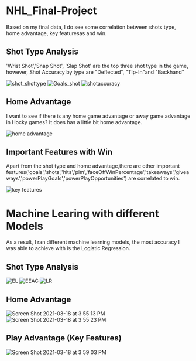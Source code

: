 # NHL_Final-Project
Based on my final data, I do  see some correlation between shots type, home advantage, key featuresas and win. 

## Shot Type Analysis
'Wrist Shot','Snap Shot', 'Slap Shot' are the top three shot type in the game, however, Shot Accuracy by type are "Deflected", "Tip-In"and "Backhand"

![shot_shottype](https://user-images.githubusercontent.com/71739110/111588107-1513e380-87fe-11eb-8aca-a00f3266f5c3.png)
![Goals_shot](https://user-images.githubusercontent.com/71739110/111588124-19400100-87fe-11eb-99fa-713ba559a05e.png)
![shotaccuracy](https://user-images.githubusercontent.com/71739110/111588120-180ed400-87fe-11eb-8507-d5593419a2e8.png)

## Home Advantage
I want to see if there is any home game advantage or away game advantage in Hocky games? It does has a little bit home advantage.

![home advantage](https://user-images.githubusercontent.com/71739110/111589413-c8310c80-87ff-11eb-88bb-6b29c85068c1.png)

## Important Features with Win
Apart from the shot type and home advantage,there are other important features('goals','shots','hits','pim','faceOffWinPercentage','takeaways','giveaways','powerPlayGoals','powerPlayOpportunities') are correlated to win.

![key features](https://user-images.githubusercontent.com/71739110/111589936-763cb680-8800-11eb-9914-ab71a6e98d7c.png)


# Machine Learing with different Models

As a result, I ran different machine learning models, the most accuracy I was able to achieve with is the Logistic Regression. 

## Shot Type Analysis
![EL](https://user-images.githubusercontent.com/71739110/111591063-e861cb00-8801-11eb-9fa4-3d6391778508.png)
![EEAC](https://user-images.githubusercontent.com/71739110/111591073-eb5cbb80-8801-11eb-9d98-7ae6249436e8.png)
![LR](https://user-images.githubusercontent.com/71739110/111591077-ec8de880-8801-11eb-88e4-e373e7b5f079.png)

## Home Advantage
![Screen Shot 2021-03-18 at 3 55 13 PM](https://user-images.githubusercontent.com/71739110/111591593-9ec5b000-8802-11eb-8e74-96382d24acf0.png)
![Screen Shot 2021-03-18 at 3 55 23 PM](https://user-images.githubusercontent.com/71739110/111591587-9cfbec80-8802-11eb-9248-4276e59e1fbf.png)

## Play Advantage (Key Features)

![Screen Shot 2021-03-18 at 3 59 03 PM](https://user-images.githubusercontent.com/71739110/111592160-5d81d000-8803-11eb-850f-488381976181.png)



